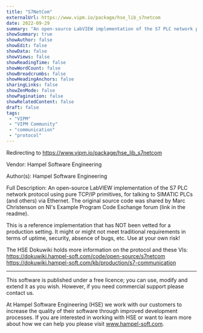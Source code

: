 ```yaml
---
title: "S7NetCom"
externalUrl: https://www.vipm.io/package/hse_lib_s7netcom
date: 2022-09-29
summary: "An open-source LabVIEW implementation of the S7 PLC network protocol using pure TCP/IP primitives, for talking to SIMATIC PLCs (and others) via Ethernet."
showSummary: true
showAuthor: false
showEdit: false
showData: false
showViews: false
showReadingTime: false
showWordCount: false
showBreadcrumbs: false
showHeadingAnchors: false
sharingLinks: false
showZenMode: false
showPagination: false
showRelatedContent: false
draft: false
tags:
 - "VIPM"
 - "VIPM Community"
 - "communication"
 - "protocol"
---
```


Redirecting to https://www.vipm.io/package/hse_lib_s7netcom

Vendor: Hampel Software Engineering

Author(s): Hampel Software Engineering
 
Full Description:
An open-source LabVIEW implementation of the S7 PLC network protocol using pure TCP/IP primitives, for talking to SIMATIC PLCs (and others) via Ethernet. The original source code was shared by Marc Christenson on NI's Example Program Code Exchange forum (link in the readme).

This is a reference implementation that has NOT been vetted for a production setting. It might or might not meet traditional requirements in terms of uptime, security, absence of bugs, etc. Use at your own risk!

The HSE Dokuwiki holds more information on the protocol and these VIs:
https://dokuwiki.hampel-soft.com/code/open-source/s7netcom
https://dokuwiki.hampel-soft.com/kb/production/s7-communication

---

This software is published under a free licence; you can use, modify and extend it as you wish. However, if you need commercial support please contact us.

At Hampel Software Engineering (HSE) we work with our customers to increase the quality of their software through improved development processes. If you are interested in working with HSE or want to learn more about how we can help you please visit www.hampel-soft.com.